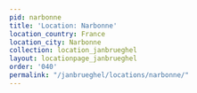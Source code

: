 ```yaml
---
pid: narbonne
title: 'Location: Narbonne'
location_country: France
location_city: Narbonne
collection: location_janbrueghel
layout: locationpage_janbrueghel
order: '040'
permalink: "/janbrueghel/locations/narbonne/"
---
```

